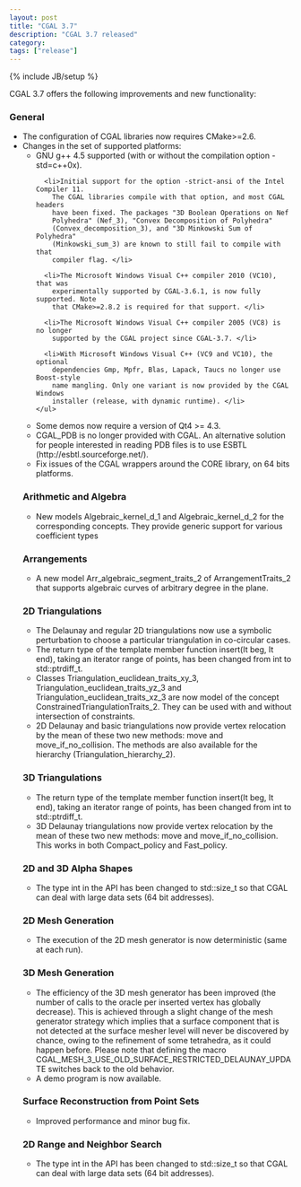 ```yaml
---
layout: post
title: "CGAL 3.7"
description: "CGAL 3.7 released"
category:
tags: ["release"]
---
```

{% include JB/setup %}
<p>CGAL 3.7 offers the following improvements and new functionality:</p>

<h3>General</h3>

<ul>
  <li>The configuration of CGAL libraries now requires CMake>=2.6.</li>

  <li>Changes in the set of supported platforms:
    <ul>
      <li>GNU g++ 4.5 supported (with or without the compilation option
        -std=c++0x). </li>

      <li>Initial support for the option -strict-ansi of the Intel Compiler 11.
        The CGAL libraries compile with that option, and most CGAL headers
        have been fixed. The packages "3D Boolean Operations on Nef
        Polyhedra" (Nef_3), "Convex Decomposition of Polyhedra"
        (Convex_decomposition_3), and "3D Minkowski Sum of Polyhedra"
        (Minkowski_sum_3) are known to still fail to compile with that
        compiler flag. </li>

      <li>The Microsoft Windows Visual C++ compiler 2010 (VC10), that was
        experimentally supported by CGAL-3.6.1, is now fully supported. Note
        that CMake>=2.8.2 is required for that support. </li>

      <li>The Microsoft Windows Visual C++ compiler 2005 (VC8) is no longer
        supported by the CGAL project since CGAL-3.7. </li>

      <li>With Microsoft Windows Visual C++ (VC9 and VC10), the optional
        dependencies Gmp, Mpfr, Blas, Lapack, Taucs no longer use Boost-style
        name mangling. Only one variant is now provided by the CGAL Windows
        installer (release, with dynamic runtime). </li>
    </ul>
  </li>
  <li>Some demos now require a version of Qt4 >= 4.3. </li>

  <li>CGAL_PDB is no longer provided with CGAL. An alternative solution for
    people interested in reading PDB files is to use ESBTL
    (http://esbtl.sourceforge.net/). </li>

  <li>Fix issues of the CGAL wrappers around the CORE library, on 64 bits
    platforms. </li>
</ul>


<h3>Arithmetic and Algebra</h3>
<ul>
  <li> New models Algebraic_kernel_d_1 and Algebraic_kernel_d_2 for the
    corresponding concepts. They provide generic support for various
    coefficient types </li>
</ul>

<h3>Arrangements</h3>
<ul>
  <li> A new model Arr_algebraic_segment_traits_2 of ArrangementTraits_2 that
    supports algebraic curves of arbitrary degree in the plane. </li>
</ul>


<h3> 2D Triangulations</h3>
<ul>
  <li>The Delaunay and regular 2D triangulations now use a symbolic
    perturbation to choose a particular triangulation in co-circular cases. </li>

  <li>The return type of the template member function
    insert(It beg, It end), taking an iterator range of points,
    has been changed from int to std::ptrdiff_t. </li>

  <li>Classes Triangulation_euclidean_traits_xy_3, Triangulation_euclidean_traits_yz_3
    and Triangulation_euclidean_traits_xz_3 are now model of the concept
    ConstrainedTriangulationTraits_2. They can be used with and without intersection
    of constraints. </li>

  <li>2D Delaunay and basic triangulations now provide vertex relocation by
    the mean of these two new methods: move and move_if_no_collision. The
    methods are also available for the hierarchy
    (Triangulation_hierarchy_2). </li>

</ul>

<h3>3D Triangulations</h3>
<ul>
  <li>The return type of the template member function
    insert(It beg, It end), taking an iterator range of points,
    has been changed from int to std::ptrdiff_t. </li>
  <li>3D Delaunay triangulations now provide vertex relocation by the mean
    of these two new methods: move and move_if_no_collision. This works in
    both Compact_policy and Fast_policy. </li>
</ul>

<h3>2D and 3D Alpha Shapes</h3>
<ul>
  <li>The type int in the API has been changed to std::size_t
    so that CGAL can deal with large data sets (64 bit addresses). </li>
</ul>


<h3>2D Mesh Generation</h3>
<ul>
  <li>The execution of the 2D mesh generator is now deterministic (same at
    each run). </li>
</ul>

<h3>3D Mesh Generation</h3>
<ul>
  <li>The efficiency of the 3D mesh generator has been improved (the number
    of calls to the oracle per inserted vertex has globally decrease).
    This is achieved through a slight change of the mesh generator strategy
    which implies that a surface component that is not detected at the
    surface mesher level will never be discovered by chance, owing to the
    refinement of some tetrahedra, as it could happen before.
    Please note that defining the macro
    CGAL_MESH_3_USE_OLD_SURFACE_RESTRICTED_DELAUNAY_UPDATE switches back to
    the old behavior. </li>

  <li>A demo program is now available. </li>
</ul>

<h3>Surface Reconstruction from Point Sets</h3>
<ul>
  <li>Improved performance and minor bug fix. </li>
</ul>


<h3>2D Range and Neighbor Search</h3>
<ul>
  <li>The type int in the API has been changed to std::size_t
    so that CGAL can deal with large data sets (64 bit addresses). </li>
</ul>

